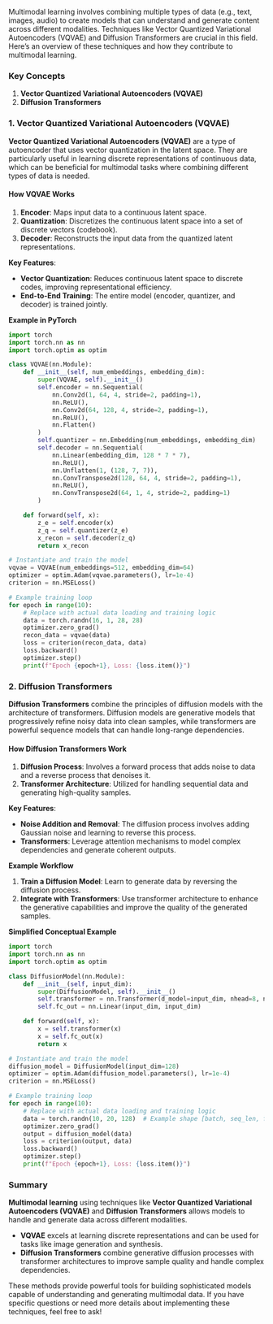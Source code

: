 Multimodal learning involves combining multiple types of data (e.g., text, images, audio) to create models that can understand and generate content across different modalities. Techniques like Vector Quantized Variational Autoencoders (VQVAE) and Diffusion Transformers are crucial in this field. Here’s an overview of these techniques and how they contribute to multimodal learning.

### Key Concepts

1. **Vector Quantized Variational Autoencoders (VQVAE)**
2. **Diffusion Transformers**

### 1. Vector Quantized Variational Autoencoders (VQVAE)

**Vector Quantized Variational Autoencoders (VQVAE)** are a type of autoencoder that uses vector quantization in the latent space. They are particularly useful in learning discrete representations of continuous data, which can be beneficial for multimodal tasks where combining different types of data is needed.

#### How VQVAE Works

1. **Encoder**: Maps input data to a continuous latent space.
2. **Quantization**: Discretizes the continuous latent space into a set of discrete vectors (codebook).
3. **Decoder**: Reconstructs the input data from the quantized latent representations.

**Key Features**:
- **Vector Quantization**: Reduces continuous latent space to discrete codes, improving representational efficiency.
- **End-to-End Training**: The entire model (encoder, quantizer, and decoder) is trained jointly.

**Example in PyTorch**

```python
import torch
import torch.nn as nn
import torch.optim as optim

class VQVAE(nn.Module):
    def __init__(self, num_embeddings, embedding_dim):
        super(VQVAE, self).__init__()
        self.encoder = nn.Sequential(
            nn.Conv2d(1, 64, 4, stride=2, padding=1),
            nn.ReLU(),
            nn.Conv2d(64, 128, 4, stride=2, padding=1),
            nn.ReLU(),
            nn.Flatten()
        )
        self.quantizer = nn.Embedding(num_embeddings, embedding_dim)
        self.decoder = nn.Sequential(
            nn.Linear(embedding_dim, 128 * 7 * 7),
            nn.ReLU(),
            nn.Unflatten(1, (128, 7, 7)),
            nn.ConvTranspose2d(128, 64, 4, stride=2, padding=1),
            nn.ReLU(),
            nn.ConvTranspose2d(64, 1, 4, stride=2, padding=1)
        )

    def forward(self, x):
        z_e = self.encoder(x)
        z_q = self.quantizer(z_e)
        x_recon = self.decoder(z_q)
        return x_recon

# Instantiate and train the model
vqvae = VQVAE(num_embeddings=512, embedding_dim=64)
optimizer = optim.Adam(vqvae.parameters(), lr=1e-4)
criterion = nn.MSELoss()

# Example training loop
for epoch in range(10):
    # Replace with actual data loading and training logic
    data = torch.randn(16, 1, 28, 28)
    optimizer.zero_grad()
    recon_data = vqvae(data)
    loss = criterion(recon_data, data)
    loss.backward()
    optimizer.step()
    print(f"Epoch {epoch+1}, Loss: {loss.item()}")
```

### 2. Diffusion Transformers

**Diffusion Transformers** combine the principles of diffusion models with the architecture of transformers. Diffusion models are generative models that progressively refine noisy data into clean samples, while transformers are powerful sequence models that can handle long-range dependencies.

#### How Diffusion Transformers Work

1. **Diffusion Process**: Involves a forward process that adds noise to data and a reverse process that denoises it.
2. **Transformer Architecture**: Utilized for handling sequential data and generating high-quality samples.

**Key Features**:
- **Noise Addition and Removal**: The diffusion process involves adding Gaussian noise and learning to reverse this process.
- **Transformers**: Leverage attention mechanisms to model complex dependencies and generate coherent outputs.

**Example Workflow**

1. **Train a Diffusion Model**: Learn to generate data by reversing the diffusion process.
2. **Integrate with Transformers**: Use transformer architecture to enhance the generative capabilities and improve the quality of the generated samples.

**Simplified Conceptual Example**

```python
import torch
import torch.nn as nn
import torch.optim as optim

class DiffusionModel(nn.Module):
    def __init__(self, input_dim):
        super(DiffusionModel, self).__init__()
        self.transformer = nn.Transformer(d_model=input_dim, nhead=8, num_encoder_layers=6)
        self.fc_out = nn.Linear(input_dim, input_dim)

    def forward(self, x):
        x = self.transformer(x)
        x = self.fc_out(x)
        return x

# Instantiate and train the model
diffusion_model = DiffusionModel(input_dim=128)
optimizer = optim.Adam(diffusion_model.parameters(), lr=1e-4)
criterion = nn.MSELoss()

# Example training loop
for epoch in range(10):
    # Replace with actual data loading and training logic
    data = torch.randn(10, 20, 128)  # Example shape [batch, seq_len, feature_dim]
    optimizer.zero_grad()
    output = diffusion_model(data)
    loss = criterion(output, data)
    loss.backward()
    optimizer.step()
    print(f"Epoch {epoch+1}, Loss: {loss.item()}")
```

### Summary

**Multimodal learning** using techniques like **Vector Quantized Variational Autoencoders (VQVAE)** and **Diffusion Transformers** allows models to handle and generate data across different modalities. 

- **VQVAE** excels at learning discrete representations and can be used for tasks like image generation and synthesis.
- **Diffusion Transformers** combine generative diffusion processes with transformer architectures to improve sample quality and handle complex dependencies.

These methods provide powerful tools for building sophisticated models capable of understanding and generating multimodal data. If you have specific questions or need more details about implementing these techniques, feel free to ask!
